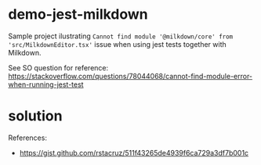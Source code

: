 # demo-jest-milkdown

Sample project ilustrating `Cannot find module '@milkdown/core' from 'src/MilkdownEditor.tsx'` issue when using jest tests together with Milkdown.

See SO question for reference: https://stackoverflow.com/questions/78044068/cannot-find-module-error-when-running-jest-test


# solution

References:
* https://gist.github.com/rstacruz/511f43265de4939f6ca729a3df7b001c

